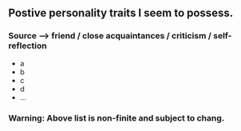## Postive personality traits I seem to possess. 
### Source --> friend / close acquaintances / criticism / self-reflection 

- a
- b
- c
- d
- ...


### Warning: Above list is non-finite and subject to chang. 
